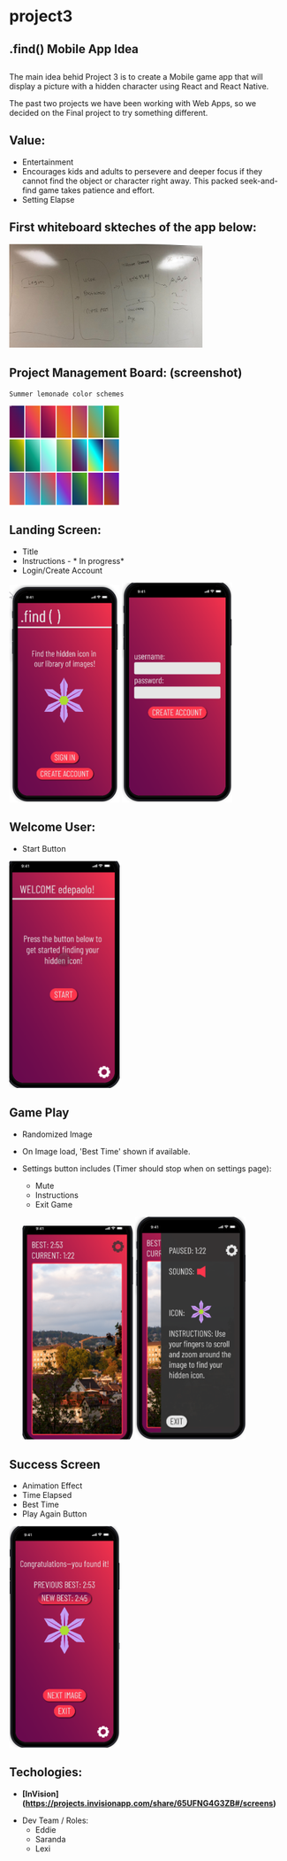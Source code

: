 # project3

## .find() Mobile App Idea <h2>

The main idea behid Project 3 is to create a Mobile game app that will display a picture with a hidden character using React and React Native.

The past two projects we have been working with Web Apps, so we decided on the Final project to try something different.

## Value:
* Entertainment
* Encourages kids and adults to persevere and deeper focus if they cannot find the object or character right away. This packed seek-and-find game takes patience and effort.
* Setting Elapse 


## First whiteboard skteches of the app below: 

<img src="images/sketch.jpg" width="350">



## Project Management Board: (screenshot)
    Summer lemonade color schemes

<img src="images/gardients.png" width="200">



## Landing Screen:
* Title
* Instructions - * In progress* 
* Login/Create Account

<img src="images/welcome.png" width="200">  <img src="images/create.png" width="200"> 

## Welcome User:
* Start Button

<img src="images/Start.png" width="200"> 

## Game Play
* Randomized Image 
* On Image load, 'Best Time' shown if available. 
* Settings button includes (Timer should stop when on settings page): 
    - Mute
    - Instructions
    - Exit Game
   
    
  <img src="images/play.png" width="200">  <img src="images/Settings.png" width="200"> 


## Success Screen
* Animation Effect
* Time Elapsed
* Best Time
* Play Again Button

<img src="images/Win.png" width="200"> 



















## Techologies:

- __[InVision] (https://projects.invisionapp.com/share/65UFNG4G3ZB#/screens)__




* Dev Team / Roles: 
   * Eddie
   * Saranda
   * Lexi
